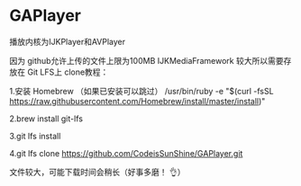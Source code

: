 # GAPlayer
播放内核为IJKPlayer和AVPlayer

因为 github允许上传的文件上限为100MB IJKMediaFramework 较大所以需要存放在 Git LFS上
clone教程：

1.安装 Homebrew （如果已安装可以跳过）
/usr/bin/ruby -e "$(curl -fsSL https://raw.githubusercontent.com/Homebrew/install/master/install)"

2.brew install git-lfs

3.git lfs install

4.git lfs clone https://github.com/CodeisSunShine/GAPlayer.git

文件较大，可能下载时间会稍长（好事多磨！ 👌）


